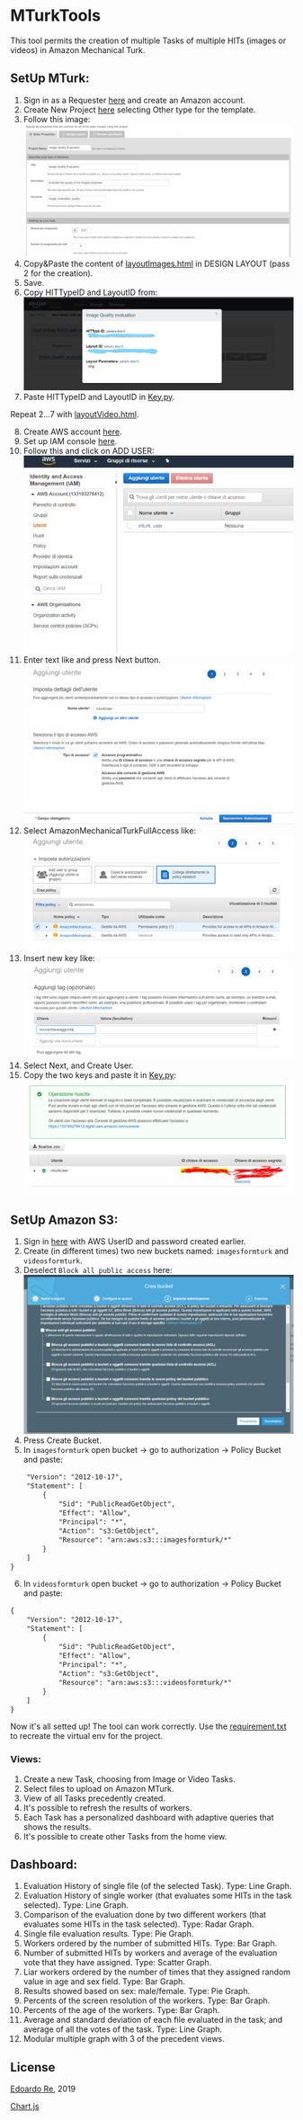 # MTurkTools
This tool permits the creation of multiple Tasks of multiple HITs (images or videos) in Amazon Mechanical Turk.

## SetUp MTurk:
1) Sign in as a Requester [here](https://www.mturk.com) and create an Amazon account.
2) Create New Project [here](https://requester.mturk.com/create/projects/new) selecting Other type for the template.
3) Follow this image: ![alt text](instruction1.PNG)
4) Copy&Paste the content of [layoutImages.html](https://github.com/edoardore/MTurkTools/blob/master/layoutImages.html) in DESIGN LAYOUT (pass 2 for the creation).
5) Save.
6) Copy HITTypeID and LayoutID from: ![alt text](instruction2.PNG)
7) Paste  HITTypeID and LayoutID in [Key.py](https://github.com/edoardore/MTurkTools/blob/master/src/Key.py).

Repeat 2...7 with [layoutVideo.html](https://github.com/edoardore/MTurkTools/blob/master/layoutVideo.html).

8) Create AWS account [here](https://aws.amazon.com/it/).
9) Set up IAM console [here](https://console.aws.amazon.com/iam).
10) Follow this and click on ADD USER: ![alt text](instruction3.PNG)
11) Enter text like and press Next button. ![alt text](instruction4.PNG)
12) Select AmazonMechanicalTurkFullAccess like: ![alt text](instruction5.PNG)
13) Insert new key like: ![alt text](instruction6.PNG)
14) Select Next, and Create User.
15) Copy the two keys and paste it in [Key.py](https://github.com/edoardore/MTurkTools/blob/master/src/Key.py): ![alt text](instruction7.PNG) 
## SetUp Amazon S3:
1) Sign in [here](https://s3.console.aws.amazon.com/s3/home?region=eu-central-1#) with AWS UserID and password created earlier.
2) Create (in different times) two new buckets named: `imagesformturk` and `videosformturk`.
3) Deselect `Block all public access` here: ![alt text](instruction8.PNG)
4) Press Create Bucket.
5) In `imagesformturk` open bucket -> go to authorization -> Policy Bucket and paste:
```{
    "Version": "2012-10-17",
    "Statement": [
        {
            "Sid": "PublicReadGetObject",
            "Effect": "Allow",
            "Principal": "*",
            "Action": "s3:GetObject",
            "Resource": "arn:aws:s3:::imagesformturk/*"
        }
    ]
}
```
6) In `videosformturk` open bucket -> go to authorization -> Policy Bucket and paste:
```
{
    "Version": "2012-10-17",
    "Statement": [
        {
            "Sid": "PublicReadGetObject",
            "Effect": "Allow",
            "Principal": "*",
            "Action": "s3:GetObject",
            "Resource": "arn:aws:s3:::videosformturk/*"
        }
    ]
}
```

Now it's all setted up! The tool can work correctly.
Use the [requirement.txt](https://github.com/edoardore/MTurkTools/blob/master/requirements.txt) to recreate the virtual env for the project.


### Views:
1) Create a new Task, choosing from Image or Video Tasks.
2) Select files to upload on Amazon MTurk.
3) View of all Tasks precedently created.
4) It's possible to refresh the results of workers.
5) Each Task has a personalized dashboard with adaptive queries that shows the results.
6) It's possible to create other Tasks from the home view.

## Dashboard:
1) Evaluation History of single file (of the selected Task). Type: Line Graph.
2) Evaluation History of single worker (that evaluates some HITs in the task selected). Type: Line Graph.
3) Comparison of the evaluation done by two different workers (that evaluates some HITs in the task selected). Type: Radar Graph.
4) Single file evaluation results. Type: Pie Graph.
5) Workers ordered by the number of submitted HITs. Type: Bar Graph.
6) Number of submitted HITs by workers and average of the evaluation vote that they have assigned. Type: Scatter Graph.
7) Liar workers ordered by the number of times that they assigned random value in age and sex field. Type: Bar Graph.
8) Results showed based on sex: male/female. Type: Pie Graph.
9) Percents of the screen resolution of the workers. Type: Bar Graph.
10) Percents of the age of the workers. Type: Bar Graph.
11) Average and standard deviation of each file evaluated in the task; and average of all the votes of the task. Type: Line Graph.
12) Modular multiple graph with 3 of the precedent views.


## License
[Edoardo Re](https://github.com/edoardore), 2019

[Chart.js](https://www.chartjs.org)
